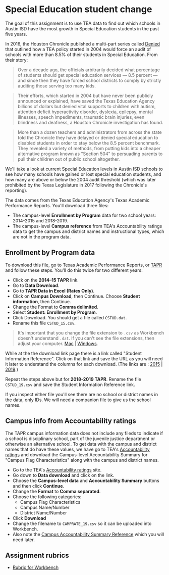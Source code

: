 # Special Education student change

The goal of this assignment is to use TEA data to find out which schools in Austin ISD have the most growth in Special Education students in the past five years.

In 2016, the Houston Chronicle published a multi-part series called [Denied](https://www.houstonchronicle.com/denied/1/) that outlined how a TEA policy started in 2004 would force an audit of schools with more than 8.5% of their students in Special Education. From their story:

> Over a decade ago, the officials arbitrarily decided what percentage of students should get special education services — 8.5 percent — and since then they have forced school districts to comply by strictly auditing those serving too many kids.

> Their efforts, which started in 2004 but have never been publicly announced or explained, have saved the Texas Education Agency billions of dollars but denied vital supports to children with autism, attention deficit hyperactivity disorder, dyslexia, epilepsy, mental illnesses, speech impediments, traumatic brain injuries, even blindness and deafness, a Houston Chronicle investigation has found.

> More than a dozen teachers and administrators from across the state told the Chronicle they have delayed or denied special education to disabled students in order to stay below the 8.5 percent benchmark. They revealed a variety of methods, from putting kids into a cheaper alternative program known as "Section 504" to persuading parents to pull their children out of public school altogether.

We'll take a look at current Special Education levels in Austin ISD schools to see how many schools have gained or lost special education students, and how many are above or below the 2004 audit threshold (which was later prohibited by the Texas Legislature in 2017 following the Chronicle's reporting).

The data comes from the Texas Education Agency's Texas Academic Performance Reports. You'll download three files:

- The campus-level **Enrollment by Program** data for two school years: 2014-2015 and 2018-2019.
- The campus-level **Campus reference** from TEA's Accountability ratings data to  get the campus and district names and instructional types, which are not in the program data.

## Enrollment by Program data

To download this file, go to Texas Academic Performance Reports, or [TAPR](https://tea.texas.gov/perfreport/tapr/index.html) and follow these steps. You'll do this twice for two different years:

- Click on the **2014–15 TAPR** link.
- Go to **Data Download**.
- Go to **TAPR Data in Excel (Rates Only)**.
- Click on **Campus Download**, then Continue.
  Choose **Student information**, then Continue.
- Change the Format to **Comma delimited**.
- Select **Student: Enrollment by Program**.
- Click Download. You should get a file called `CSTUD.dat`.
- Rename this file `CSTUD_15.csv`.

> It's important that you change the file extension to `.csv` as Workbench doesn't understand `.dat`. If you can't see the file extensions, then adjust your computer. [Mac](https://support.apple.com/guide/mac-help/show-or-hide-filename-extensions-on-mac-mchlp2304/mac) | [Windows](https://www.thewindowsclub.com/show-file-extensions-in-windows).

While at the the download link page there is a link called "Student Information Reference". Click on that link and save the URL as you will need it later to understand the columns for each download. (The links are : [2015](https://rptsvr1.tea.texas.gov/perfreport/tapr/2015/xplore/cstud.html) | [2019](https://rptsvr1.tea.texas.gov/perfreport/tapr/2019/xplore/cstud.html).)

Repeat the steps above but for  **2018-2019 TAPR**. Rename the file `CSTUD_19.csv` and save the Student Information Reference link.

If you inspect either file you'll see there are no school or district names in the data, only IDs. We will need a companion file to give us the school names.

## Campus info from Accountability ratings

The TAPR campus information data does not include any fileds to indicate if a school is disciplinary school, part of the juvenile justice department or otherwise an alternative school. To get data with the campus and district names that do have these values, we have go to TEA's [Accountability ratings](https://rptsvr1.tea.texas.gov/perfreport/account/2019/download.html) and download the Campus-level Accountability Summary for "Campus Flag Characteristics" along with the campus and district names.

- Go to the TEA's [Accountability ratings](https://tea.texas.gov/Student_Testing_and_Accountability/Accountability/State_Accountability/Performance_Reporting/2019_Accountability_Rating_System) site.
- Go down to **Data download** and click on the link.
- Choose the **Campus-level data** and **Accountability Summary** buttons and then click **Continue**.
- Change the **Format** to **Comma separated**.
- Choose the following categories:
  - Campus Flag Characteristics
  - Campus Name/Number
  - District Name/Number
- Click **Download**
- Change the filename to `CAMPRATE_19.csv` so it can be uploaded into Workbench.
- Also note the [Campus Accountability Summary Reference](https://rptsvr1.tea.texas.gov/perfreport/account/2019/download/camprate.html) which you will need later.

## Assignment rubrics

- [Rubric for Workbench](rubric-wb.md)
